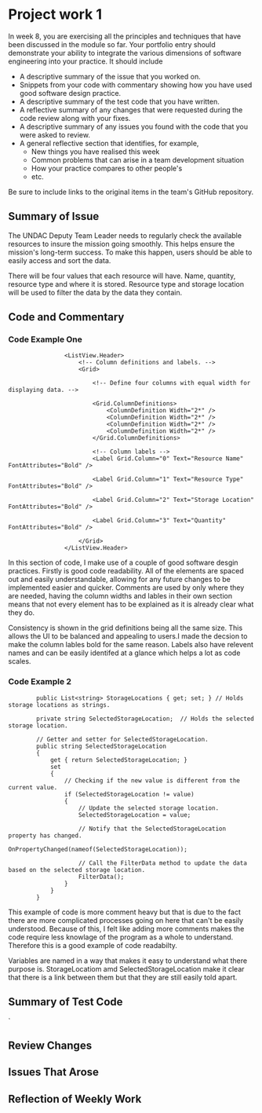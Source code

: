 # Project work 1

In week 8, you are exercising all the principles and techniques that have been discussed 
in the module so far. Your portfolio entry should demonstrate your ability to integrate 
the various dimensions of software engineering into your practice. It should include 

* A descriptive summary of the issue that you worked on.
* Snippets from your code with commentary showing how you have used good software design 
  practice.
* A descriptive summary of the test code that you have written.
* A reflective summary of any changes that were requested during the code review along 
  with your fixes.
* A descriptive summary of any issues you found with the code that you were asked to review.
* A general reflective section that identifies, for example,
  * New things you have realised this week
  * Common problems that can arise in a team development situation
  * How your practice compares to other people's
  * etc.

Be sure to include links to the original items in the team's GitHub repository.


## Summary of Issue 

The UNDAC Deputy Team Leader needs to regularly check the available resources to insure the mission going smoothly. This helps ensure the mission's long-term success. To make this happen, users should be able to easily access and sort the data.  

There will be four values that each resource will have. Name, quantity, resource type and where it is stored. Resource type and storage location will be used to filter the data by the data they contain.


## Code and Commentary 
### Code Example One
```
                <ListView.Header>
                    <!-- Column definitions and labels. -->
                    <Grid>
                        
                        <!-- Define four columns with equal width for displaying data. -->
                        
                        <Grid.ColumnDefinitions>
                            <ColumnDefinition Width="2*" />
                            <ColumnDefinition Width="2*" />
                            <ColumnDefinition Width="2*" />
                            <ColumnDefinition Width="2*" />
                        </Grid.ColumnDefinitions>

                        <!-- Column labels -->
                        <Label Grid.Column="0" Text="Resource Name" FontAttributes="Bold" />
                        
                        <Label Grid.Column="1" Text="Resource Type" FontAttributes="Bold" />
                        
                        <Label Grid.Column="2" Text="Storage Location" FontAttributes="Bold" />

                        <Label Grid.Column="3" Text="Quantity" FontAttributes="Bold" />
                        
                    </Grid>
                </ListView.Header>
```
In this section of code, I make use of a couple of good software desgin practices. Firstly is good code readability. All of the elements are spaced out and easily understandable, allowing for any future changes to be implemented easier and quicker. Comments are used by only where they are needed, having the column widths and lables in their own section means that not every element has to be explained as it is already clear what they do.  

Consistency is shown in the grid definitions being all the same size. This allows the UI to be balanced and appealing to users.I made the decsion to make the column lables bold for the same reason. Labels also have relevent names and can be easily identifed at a glance which helps a lot as code scales. 

### Code Example 2 

```
        public List<string> StorageLocations { get; set; } // Holds storage locations as strings.

        private string SelectedStorageLocation;  // Holds the selected storage location.

        // Getter and setter for SelectedStorageLocation.
        public string SelectedStorageLocation
        {
            get { return SelectedStorageLocation; }
            set
            {
                // Checking if the new value is different from the current value.
                if (SelectedStorageLocation != value)
                {
                    // Update the selected storage location.
                    SelectedStorageLocation = value;

                    // Notify that the SelectedStorageLocation property has changed.
                    OnPropertyChanged(nameof(SelectedStorageLocation));

                    // Call the FilterData method to update the data based on the selected storage location.
                    FilterData();
                }
            }
        }
```
This example of code is more comment heavy but that is due to the fact there are more complicated processes going on here that can't be easily understood. Because of this, I felt like adding more comments makes the code require less knowlage of the program as a whole to understand. Therefore this is a good example of code readabilty. 

Variables are named in a way that makes it easy to understand what there purpose is. StorageLocatiom amd SelectedStorageLocation make it clear that there is a link between them but that they are still easily told apart. 


## Summary of Test Code
`
## Review Changes 

## Issues That Arose

## Reflection of Weekly Work 

